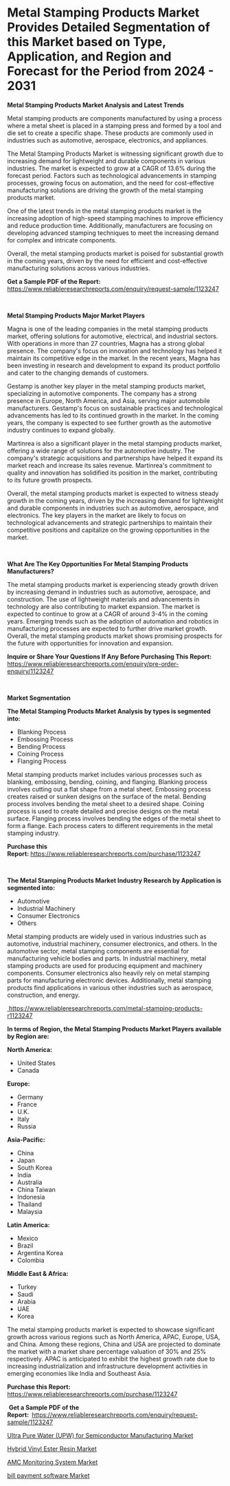 <p><h1>Metal Stamping Products Market Provides Detailed Segmentation of this Market based on Type, Application, and Region and Forecast for the Period from 2024 - 2031</h1></p><p><strong>Metal Stamping Products Market Analysis and Latest Trends</strong></p>
<p><p>Metal stamping products are components manufactured by using a process where a metal sheet is placed in a stamping press and formed by a tool and die set to create a specific shape. These products are commonly used in industries such as automotive, aerospace, electronics, and appliances.</p><p>The Metal Stamping Products Market is witnessing significant growth due to increasing demand for lightweight and durable components in various industries. The market is expected to grow at a CAGR of 13.6% during the forecast period. Factors such as technological advancements in stamping processes, growing focus on automation, and the need for cost-effective manufacturing solutions are driving the growth of the metal stamping products market.</p><p>One of the latest trends in the metal stamping products market is the increasing adoption of high-speed stamping machines to improve efficiency and reduce production time. Additionally, manufacturers are focusing on developing advanced stamping techniques to meet the increasing demand for complex and intricate components.</p><p>Overall, the metal stamping products market is poised for substantial growth in the coming years, driven by the need for efficient and cost-effective manufacturing solutions across various industries.</p></p>
<p><strong>Get a Sample PDF of the Report:&nbsp;</strong> <a href="https://www.reliableresearchreports.com/enquiry/request-sample/1123247">https://www.reliableresearchreports.com/enquiry/request-sample/1123247</a></p>
<p>&nbsp;</p>
<p><strong>Metal Stamping Products Major Market Players</strong></p>
<p><p>Magna is one of the leading companies in the metal stamping products market, offering solutions for automotive, electrical, and industrial sectors. With operations in more than 27 countries, Magna has a strong global presence. The company's focus on innovation and technology has helped it maintain its competitive edge in the market. In the recent years, Magna has been investing in research and development to expand its product portfolio and cater to the changing demands of customers.</p><p>Gestamp is another key player in the metal stamping products market, specializing in automotive components. The company has a strong presence in Europe, North America, and Asia, serving major automobile manufacturers. Gestamp's focus on sustainable practices and technological advancements has led to its continued growth in the market. In the coming years, the company is expected to see further growth as the automotive industry continues to expand globally.</p><p>Martinrea is also a significant player in the metal stamping products market, offering a wide range of solutions for the automotive industry. The company's strategic acquisitions and partnerships have helped it expand its market reach and increase its sales revenue. Martinrea's commitment to quality and innovation has solidified its position in the market, contributing to its future growth prospects.</p><p>Overall, the metal stamping products market is expected to witness steady growth in the coming years, driven by the increasing demand for lightweight and durable components in industries such as automotive, aerospace, and electronics. The key players in the market are likely to focus on technological advancements and strategic partnerships to maintain their competitive positions and capitalize on the growing opportunities in the market.</p></p>
<p>&nbsp;</p>
<p><strong>What Are The Key Opportunities For Metal Stamping Products Manufacturers?</strong></p>
<p><p>The metal stamping products market is experiencing steady growth driven by increasing demand in industries such as automotive, aerospace, and construction. The use of lightweight materials and advancements in technology are also contributing to market expansion. The market is expected to continue to grow at a CAGR of around 3-4% in the coming years. Emerging trends such as the adoption of automation and robotics in manufacturing processes are expected to further drive market growth. Overall, the metal stamping products market shows promising prospects for the future with opportunities for innovation and expansion.</p></p>
<p><strong>Inquire or Share Your Questions If Any Before Purchasing This Report:</strong> <a href="https://www.reliableresearchreports.com/enquiry/pre-order-enquiry/1123247">https://www.reliableresearchreports.com/enquiry/pre-order-enquiry/1123247</a></p>
<p>&nbsp;</p>
<p><strong>Market Segmentation</strong></p>
<p><strong>The Metal Stamping Products Market Analysis by types is segmented into:</strong></p>
<p><ul><li>Blanking Process</li><li>Embossing Process</li><li>Bending Process</li><li>Coining Process</li><li>Flanging Process</li></ul></p>
<p><p>Metal stamping products market includes various processes such as blanking, embossing, bending, coining, and flanging. Blanking process involves cutting out a flat shape from a metal sheet. Embossing process creates raised or sunken designs on the surface of the metal. Bending process involves bending the metal sheet to a desired shape. Coining process is used to create detailed and precise designs on the metal surface. Flanging process involves bending the edges of the metal sheet to form a flange. Each process caters to different requirements in the metal stamping industry.</p></p>
<p><strong>Purchase this Report:&nbsp;</strong><a href="https://www.reliableresearchreports.com/purchase/1123247">https://www.reliableresearchreports.com/purchase/1123247</a></p>
<p>&nbsp;</p>
<p><strong>The Metal Stamping Products Market Industry Research by Application is segmented into:</strong></p>
<p><ul><li>Automotive</li><li>Industrial Machinery</li><li>Consumer Electronics</li><li>Others</li></ul></p>
<p><p>Metal stamping products are widely used in various industries such as automotive, industrial machinery, consumer electronics, and others. In the automotive sector, metal stamping components are essential for manufacturing vehicle bodies and parts. In industrial machinery, metal stamping products are used for producing equipment and machinery components. Consumer electronics also heavily rely on metal stamping parts for manufacturing electronic devices. Additionally, metal stamping products find applications in various other industries such as aerospace, construction, and energy.</p></p>
<p><a href="https://www.reliableresearchreports.com/metal-stamping-products-r1123247">&nbsp;https://www.reliableresearchreports.com/metal-stamping-products-r1123247</a></p>
<p><strong>In terms of Region, the Metal Stamping Products Market Players available by Region are:</strong></p>
<p>
    <p> <strong> North America: </strong>
        <ul>
            <li>United States</li>
            <li>Canada</li>
        </ul>
        </p> 
    <p> <strong> Europe: </strong>
        <ul>
            <li>Germany</li>
            <li>France</li>
            <li>U.K.</li>
            <li>Italy</li>
            <li>Russia</li>
        </ul>
        </p> 
    <p> <strong> Asia-Pacific: </strong>
        <ul>
            <li>China</li>
            <li>Japan</li>
            <li>South Korea</li>
            <li>India</li>
            <li>Australia</li>
            <li>China Taiwan</li>
            <li>Indonesia</li>
            <li>Thailand</li>
            <li>Malaysia</li>
        </ul>
        </p> 
    <p> <strong> Latin America: </strong>
        <ul>
            <li>Mexico</li>
            <li>Brazil</li>
            <li>Argentina Korea</li>
            <li>Colombia</li>
        </ul>
        </p> 
    <p> <strong> Middle East & Africa: </strong>
        <ul>
            <li>Turkey</li>
            <li>Saudi</li>
            <li>Arabia</li>
            <li>UAE</li>
            <li>Korea</li>
        </ul>
    </p>
    </p>
<p><p>The metal stamping products market is expected to showcase significant growth across various regions such as North America, APAC, Europe, USA, and China. Among these regions, China and USA are projected to dominate the market with a market share percentage valuation of 30% and 25% respectively. APAC is anticipated to exhibit the highest growth rate due to increasing industrialization and infrastructure development activities in emerging economies like India and Southeast Asia.</p></p>
<p><strong>Purchase this Report: </strong><a href="https://www.reliableresearchreports.com/purchase/1123247">https://www.reliableresearchreports.com/purchase/1123247</a></p>
<p>&nbsp;<strong>Get a Sample PDF of the Report:&nbsp;&nbsp;</strong><a href="https://www.reliableresearchreports.com/enquiry/request-sample/1123247">https://www.reliableresearchreports.com/enquiry/request-sample/1123247</a></p>
<p><strong></strong></p>
<p><p><a href="https://github.com/gdfhhhj/Market-Research-Report-List-5/blob/main/ultra-pure-water-upw-for-semiconductor-manufacturing-market.md">Ultra Pure Water (UPW) for Semiconductor Manufacturing Market</a></p><p><a href="https://medium.com/@emma.white454357/global-hybrid-vinyl-ester-resin-market-share-and-growth-opportunities-and-market-size-growing-with-01f55cf576fa">Hybrid Vinyl Ester Resin Market</a></p><p><a href="https://github.com/RichRobinson5/Market-Research-Report-List-6/blob/main/amc-monitoring-system-market.md">AMC Monitoring System Market</a></p><p><a href="https://medium.com/@chellamarie1961/global-bill-payment-software-market-opportunities-and-forecast-for-period-from-2024-to-2031-38d14697e736">bill payment software Market</a></p></p>